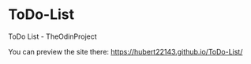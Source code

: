 # ToDo-List
ToDo List - TheOdinProject

You can preview the site there: https://hubert22143.github.io/ToDo-List/
